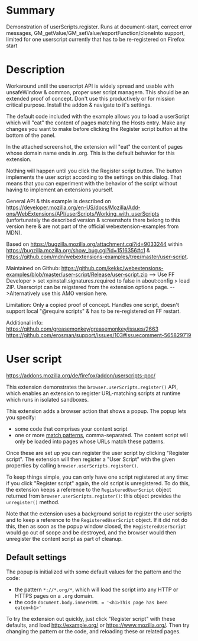 # Summary

Demonstration of userScripts.register. Runs at document-start, correct error messages, GM_getValue/GM_setValue/exportFunction/cloneInto support, limited for one userscript currently that has to be re-registered on Firefox start

# Description

Workaround until the userscript API is widely spread and usable with unsafeWindow & common, proper user script managern. This should be an extended proof of concept. Don't use this productively or for mission critical purpose. Install the addon & navigate to it's settings.

The default code included with the example allows you to load a userScript which will "eat" the content of pages matching the Hosts entry. Make any changes you want to make before clicking the Register script button at the bottom of the panel.

In the attached screenshot, the extension will "eat" the content of pages whose domain name ends in .org. This is the default behavior for this extension.

Nothing will happen until you click the Register script button. The button implements the user script according to the settings on this dialog. That means that you can experiment with the behavior of the script without having to implement an extensions yourself.

General API & this example is described on https://developer.mozilla.org/en-US/docs/Mozilla/Add-ons/WebExtensions/API/userScripts/Working_with_userScripts (unfortunately the described version & screenshots there belong to this version here & are not part of the official webextension-examples from MDN).

Based on https://bugzilla.mozilla.org/attachment.cgi?id=9033244 within https://bugzilla.mozilla.org/show_bug.cgi?id=1516356#c1 & https://github.com/mdn/webextensions-examples/tree/master/user-script.

Maintained on Github:
https://github.com/kekkc/webextensions-examples/blob/master/user-script/Release/user-script.zip
--> Use FF Developer > set xpinstall.signatures.required to false in about:config > load ZIP. Userscript can be reigstered from the extension options page.
-->Alternatively use this AMO version here.

Limitation:
Only a copied proof of concept. Handles one script, doesn't support local "@require scripts" & has to be re-registered on FF restart.

Additional info:
https://github.com/greasemonkey/greasemonkey/issues/2663
https://github.com/erosman/support/issues/103#issuecomment-565829719

# User script

https://addons.mozilla.org/de/firefox/addon/userscripts-poc/

This extension demonstrates the `browser.userScripts.register()` API, which enables an extension to register URL-matching scripts at runtime which runs in isolated sandboxes.

This extension adds a browser action that shows a popup. The popup lets you specify:

* some code that comprises your content script
* one or more [match patterns](https://developer.mozilla.org/en-US/Add-ons/WebExtensions/Match_patterns), comma-separated. The content script will only be loaded into pages whose URLs match these patterns.

Once these are set up you can register the user script by clicking "Register script". The extension will then register a "User Script" with the given properties by calling `browser.userScripts.register()`.

To keep things simple, you can only have one script registered at any time: if you click "Register script" again, the old script is unregistered. To do this, the extension keeps a reference to the `RegisteredUserScript` object returned from `browser.userScripts.register()`: this object provides the `unregister()` method.

Note that the extension uses a background script to register the user scripts and to keep a reference to the `RegisteredUserScript` object. If it did not do this, then as soon as the popup window closed, the `RegisteredUserScript` would go out of scope and be destroyed, and the browser would then unregister the content script as part of cleanup.

## Default settings

The popup is initialized with some default values for the pattern and the code:

* the pattern `*://*.org/*`, which will load the script into any HTTP or HTTPS pages on a `.org` domain.
* the code `document.body.innerHTML = '<h1>This page has been eaten<h1>'`

To try the extension out quickly, just click "Register script" with these defaults, and load http://example.org/ or 
https://www.mozilla.org/. Then try changing the pattern or the code, and reloading these or related pages.
